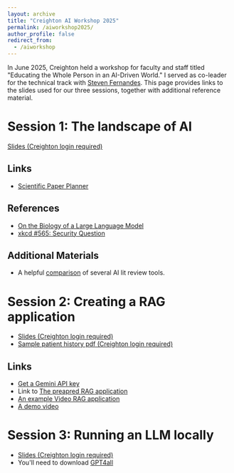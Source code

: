 ```yaml
---
layout: archive
title: "Creighton AI Workshop 2025"
permalink: /aiworkshop2025/
author_profile: false
redirect_from:
  - /aiworkshop
---
```


In June 2025, Creighton held a workshop for faculty and staff titled "Educating the Whole Person in an AI-Driven World."
I served as co-leader for the technical track with [Steven Fernandes](https://steven-fernandes.com/). This page provides links to the slides used for our three sessions, together with additional reference material.

# Session 1: The landscape of AI

[Slides (Creighton login required)](https://creightonuniv-my.sharepoint.com/:p:/g/personal/abk36556_creighton_edu/ET9pWFTtI6JEu0-DdWcURMQB8P35TjTLVb4zzWJT35tOdQ?e=XCvm9G)

## Links

 - [Scientific Paper Planner](https://scientific-paper-planner-test.vercel.app/)

## References

 - [On the Biology of a Large Language Model](https://transformer-circuits.pub/2025/attribution-graphs/biology.html)
 - [xkcd #565: Security Question](https://xkcd.com/565/)

## Additional Materials

 - A helpful [comparison](https://sarahconstantin.substack.com/p/ai-deep-research-tools-reviewed) of several AI lit review tools.

# Session 2: Creating a RAG application

 - [Slides (Creighton login required)](https://creightonuniv-my.sharepoint.com/:p:/g/personal/abk36556_creighton_edu/ES3zUpGrmmtIpXUa77yW18sBb-pepnVUgaHi6JXwiHiiZA?e=WeVwlk)
 - [Sample patient history pdf (Creighton login required)](https://creightonuniv-my.sharepoint.com/:b:/g/personal/abk36556_creighton_edu/EdQ-NhfbOhtKqXufE9rRJ9wBF6sWIf7d3qM0wDZuI8RaWg?e=dhE7zu)

 ## Links
 - [Get a Gemini API key](https://ai.google.dev/gemini-api/docs/api-key)
 - Link to [The preapred RAG application](https://huggingface.co/spaces/stevafernandes/RAG)
 - [An example Video RAG application](https://huggingface.co/spaces/stevafernandes/VRAG)
 - [A demo video](https://www.dropbox.com/scl/fi/hem6zbrq92uo7j3ah6ilr/sample_soccer_video.mp4?rlkey=83rx9m2ij2r5kro599h7w8i8z&e=1&st=np2lh8jj&dl=0)



# Session 3: Running an LLM locally

 - [Slides (Creighton login required)](https://creightonuniv-my.sharepoint.com/:p:/g/personal/abk36556_creighton_edu/ES0lLAge85xKslH2nod6QaUB37Sy66zV9WixMvMO8rOEgg?e=MWeyys)
 - You'll need to download [GPT4all](https://www.nomic.ai/gpt4all)
